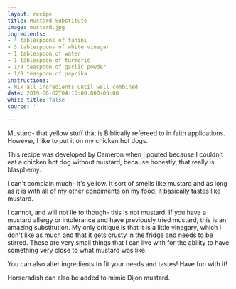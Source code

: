 ```yaml
---
layout: recipe
title: Mustard Substitute
image: mustard.jpg
ingredients:
- 4 tablespoons of tahini
- 3 tablespoons of white vinegar
- 1 tablespoon of water
- 1 tablespoon of turmeric
- 1/4 teaspoon of garlic powder
- 1/8 teaspoon of paprika
instructions:
- Mix all ingredients until well combined
date: 2019-06-02T04:15:00.000+00:00
white_title: false
source: ''

---
```

Mustard- that yellow stuff that is Biblically refereed to in faith applications. However, I like to put it on my chicken hot dogs. 

This recipe was developed by Cameron when I pouted because I couldn't eat a chicken hot dog without mustard, because honestly, that really is blasphemy. 

I can't complain much- it's yellow. It sort of smells like mustard and as long as it is with all of my other condiments on my food, it basically tastes like mustard. 

I cannot, and will not lie to though- this is not mustard. If you have a mustard allergy or intolerance and have previously tried mustard, this is an amazing substitution. My only critique is that it is a little vinegary, which I don't like as much and that it gets crusty in the fridge and needs to be stirred. These are very small things that I can live with for the ability to have something very close to what mustard was like. 

You can also alter ingredients to fit your needs and tastes! Have fun with it! 

Horseradish can also be added to mimic Dijon mustard.